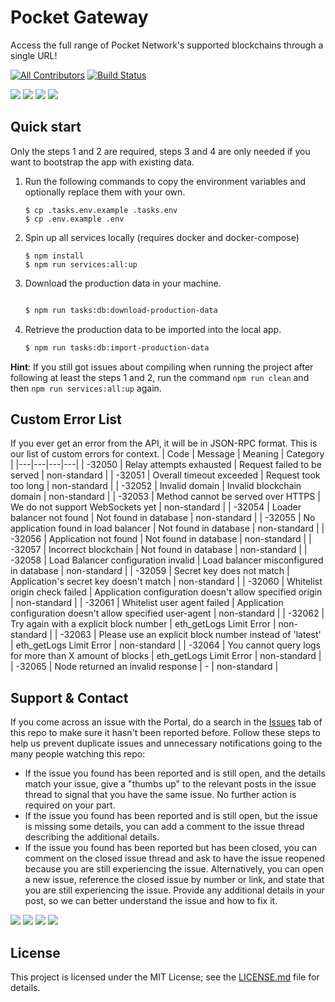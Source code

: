 # Pocket Gateway

Access the full range of Pocket Network's supported blockchains through a single URL!

[![All Contributors](https://img.shields.io/badge/all_contributors-5-orange.svg?style=flat-square)](#contributors) [![Build Status](https://img.shields.io/github/workflow/status/pokt-foundation/portal-api/Production%20Deployment%20us-west-2?style=flat-square)](https://github.com/pokt-foundation/portal-api/actions)

<!-- markdownlint-disable -->
<div>
    <a href="https://opensource.org/licenses/MIT"><img src="https://img.shields.io/badge/License-MIT-blue.svg"/></a>
    <a href="https://github.com/pokt-foundation/portal-api/pulse"><img src="https://img.shields.io/github/last-commit/pokt-foundation/portal-api"/></a>
    <a href="https://github.com/pokt-foundation/portal-api/pulls"><img src="https://img.shields.io/github/issues-pr/pokt-foundation/portal-api.svg"/></a>
    <a href="https://github.com/pokt-foundation/portal-api/issues"><img src="https://img.shields.io/github/issues-closed/pokt-foundation/portal-api.svg"/></a>
</div>
<!-- markdownlint-restore -->

## Quick start

Only the steps 1 and 2 are required, steps 3 and 4 are only needed if you want to bootstrap the app with existing data.

<!-- markdownlint-disable -->

1. Run the following commands to copy the environment variables and optionally replace them with your own.

   ```
   $ cp .tasks.env.example .tasks.env
   $ cp .env.example .env
   ```

2. Spin up all services locally (requires docker and docker-compose)

   ```
   $ npm install
   $ npm run services:all:up
   ```

3. Download the production data in your machine.

   ```bash

   $ npm run tasks:db:download-production-data
   ```

4. Retrieve the production data to be imported into the local app.
   ```bash
   $ npm run tasks:db:import-production-data
   ```

<!-- markdownlint-restore -->

**Hint**: If you still got issues about compiling when running the project after following at least the steps 1 and 2, run the command `npm run clean` and then `npm run services:all:up` again.

## Custom Error List
If you ever get an error from the API, it will be in JSON-RPC format. This is our list of custom errors for context.
|  Code  | Message  | Meaning  | Category  |
|---|---|---|---|
|  -32050 | Relay attempts exhausted  | Request failed to be served  | non-standard  |
|  -32051 | Overall timeout exceeded  | Request took too long | non-standard  |
|  -32052 | Invalid domain  | Invalid blockchain domain | non-standard  |
|  -32053 | Method cannot be served over HTTPS  | We do not support WebSockets yet | non-standard  |
|  -32054 | Loader balancer not found  | Not found in database | non-standard  |
|  -32055 | No application found in load balancer  | Not found in database | non-standard  |
|  -32056 | Application not found  | Not found in database | non-standard  |
|  -32057 | Incorrect blockchain  | Not found in database | non-standard  |
|  -32058 | Load Balancer configuration invalid  | Load balancer misconfigured in database | non-standard  |
|  -32059 | Secret key does not match  | Application's secret key doesn't match | non-standard  |
|  -32060 | Whitelist origin check failed | Application configuration doesn't allow specified origin | non-standard  |
|  -32061 | Whitelist user agent failed | Application configuration doesn't allow specified user-agent | non-standard  |
|  -32062 | Try again with a explicit block number  | eth_getLogs Limit Error | non-standard  |
|  -32063 | Please use an explicit block number instead of 'latest' | eth_getLogs Limit Error | non-standard  |
|  -32064 | You cannot query logs for more than X amount of blocks | eth_getLogs Limit Error | non-standard  |
|  -32065 | Node returned an invalid response | - | non-standard  |

## Support & Contact

If you come across an issue with the Portal, do a search in the [Issues](https://github.com/pokt-foundation/portal/issues) tab of this repo to make sure it hasn't been reported before. Follow these steps to help us prevent duplicate issues and unnecessary notifications going to the many people watching this repo:

- If the issue you found has been reported and is still open, and the details match your issue, give a "thumbs up" to the relevant posts in the issue thread to signal that you have the same issue. No further action is required on your part.
- If the issue you found has been reported and is still open, but the issue is missing some details, you can add a comment to the issue thread describing the additional details.
- If the issue you found has been reported but has been closed, you can comment on the closed issue thread and ask to have the issue reopened because you are still experiencing the issue. Alternatively, you can open a new issue, reference the closed issue by number or link, and state that you are still experiencing the issue. Provide any additional details in your post, so we can better understand the issue and how to fix it.

<!-- markdownlint-disable -->
<div>
  <a  href="https://twitter.com/poktnetwork" ><img src="https://img.shields.io/twitter/url/http/shields.io.svg?style=social"></a>
  <a href="https://t.me/POKTnetwork"><img src="https://img.shields.io/badge/Telegram-blue.svg"></a>
  <a href="https://www.facebook.com/POKTnetwork" ><img src="https://img.shields.io/badge/Facebook-red.svg"></a>
  <a href="https://research.pokt.network"><img src="https://img.shields.io/discourse/https/research.pokt.network/posts.svg"></a>
</div>
<!-- markdownlint-restore -->

## License

This project is licensed under the MIT License; see the [LICENSE.md](LICENSE.md) file for details.
